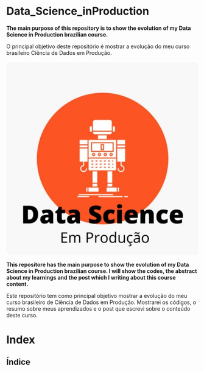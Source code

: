 # Data_Science_inProduction
**The main purpose of this repository is to show the evolution of my Data Science in Production brazilian course.**

O principal objetivo deste repositório é mostrar a evolução do meu curso brasileiro Ciência de Dados em Produção.

![Image description](https://github.com/panambY/Data_Science_inProduction/blob/master/data_science_em_producao_logo.png)

**This repositore has the main purpose to show the evolution of my Data Science in Production brazilian course.
I will show the codes, the abstract about my learnings and the post which I writing about this course content.**

Este repositório tem como principal objetivo mostrar a evolução do meu curso brasileiro de Ciência de Dados em Produção.
Mostrarei os códigos, o resumo sobre meus aprendizados e o post que escrevi sobre o conteúdo deste curso.

# Index
## Índice
